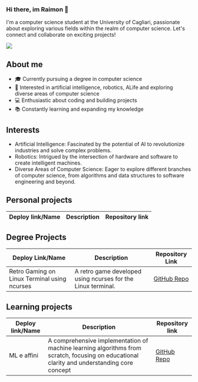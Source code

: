 ### Hi there, im Raimon 👋
I'm a computer science student at the University of Cagliari, passionate about exploring various fields within the realm of computer science.
Let's connect and collaborate on exciting projects!

![](https://komarev.com/ghpvc/?username=Neune0)

## About me
- 🎓 Currently pursuing a degree in computer science
- 🌱 Interested in artificial intelligence, robotics, ALife and exploring diverse areas of computer science
- 💻 Enthusiastic about coding and building projects
- 📚 Constantly learning and expanding my knowledge

## Interests
- Artificial Intelligence: Fascinated by the potential of AI to revolutionize industries and solve complex problems.
- Robotics: Intrigued by the intersection of hardware and software to create intelligent machines.
- Diverse Areas of Computer Science: Eager to explore different branches of computer science, from algorithms and data structures to software engineering and beyond.



## Personal projects
| Deploy link/Name      | Description | Repository link     |
| - | - | - |

## Degree Projects  
| Deploy Link/Name | Description | Repository Link |  
|------------------|-------------|-----------------|  
| Retro Gaming on Linux Terminal using ncurses | A retro game developed using ncurses for the Linux terminal. | [GitHub Repo](https://github.com/Neune0/progetto-sistemi-operativi) |


## Learning projects
| Deploy link/Name      | Description | Repository link     |
| --------------------- | ----------- | ------------------- |
| ML e affini |  A comprehensive implementation of machine learning algorithms from scratch, focusing on educational clarity and understanding core concept | [GitHub Repo](https://github.com/Neune0/ml-from-scratch)

